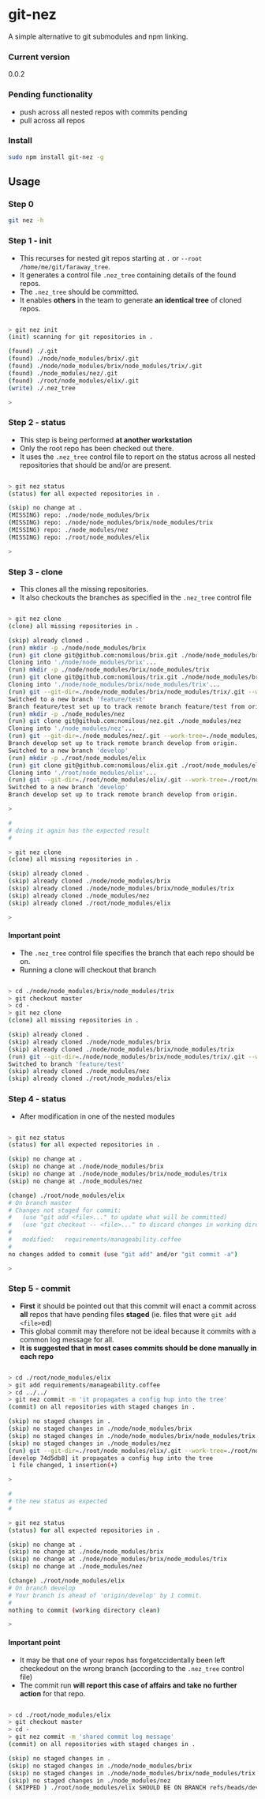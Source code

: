 git-nez
=======

A simple alternative to git submodules and npm linking. 

### Current version 

0.0.2

### Pending functionality

* push across all nested repos with commits pending
* pull across all repos

### Install

```bash
sudo npm install git-nez -g
```


Usage
-----

### Step 0 

```bash
git nez -h
```

### Step 1 - init

* This recurses for nested git repos starting at `.` or `--root /home/me/git/faraway_tree`.
* It generates a control file `.nez_tree` containing details of the found repos.
* The `.nez_tree` should be committed. 
* It enables **others** in the team to generate **an identical tree** of cloned repos.


```bash

> git nez init
(init) scanning for git repositories in . 

(found) ./.git
(found) ./node/node_modules/brix/.git
(found) ./node/node_modules/brix/node_modules/trix/.git
(found) ./node_modules/nez/.git
(found) ./root/node_modules/elix/.git
(write) ./.nez_tree

> 

```

### Step 2 - status 

* This step is being performed **at another workstation** 
* Only the root repo has been checked out there.
* It uses the `.nez_tree` control file to report on the status across all nested repositories that should be and/or are present.

```bash

> git nez status
(status) for all expected repositories in . 

(skip) no change at .
(MISSING) repo: ./node/node_modules/brix
(MISSING) repo: ./node/node_modules/brix/node_modules/trix
(MISSING) repo: ./node_modules/nez
(MISSING) repo: ./root/node_modules/elix

>

```


### Step 3 - clone

* This clones all the missing repositories.
* It also checkouts the branches as specified in the `.nez_tree` control file

```bash

> git nez clone
(clone) all missing repositories in . 

(skip) already cloned .
(run) mkdir -p ./node/node_modules/brix
(run) git clone git@github.com:nomilous/brix.git ./node/node_modules/brix
Cloning into './node/node_modules/brix'...
(run) mkdir -p ./node/node_modules/brix/node_modules/trix
(run) git clone git@github.com:nomilous/trix.git ./node/node_modules/brix/node_modules/trix
Cloning into './node/node_modules/brix/node_modules/trix'...
(run) git --git-dir=./node/node_modules/brix/node_modules/trix/.git --work-tree=./node/node_modules/brix/node_modules/trix checkout feature/test
Switched to a new branch 'feature/test'
Branch feature/test set up to track remote branch feature/test from origin.
(run) mkdir -p ./node_modules/nez
(run) git clone git@github.com:nomilous/nez.git ./node_modules/nez
Cloning into './node_modules/nez'...
(run) git --git-dir=./node_modules/nez/.git --work-tree=./node_modules/nez checkout develop
Branch develop set up to track remote branch develop from origin.
Switched to a new branch 'develop'
(run) mkdir -p ./root/node_modules/elix
(run) git clone git@github.com:nomilous/elix.git ./root/node_modules/elix
Cloning into './root/node_modules/elix'...
(run) git --git-dir=./root/node_modules/elix/.git --work-tree=./root/node_modules/elix checkout develop
Switched to a new branch 'develop'
Branch develop set up to track remote branch develop from origin.

>

#
# doing it again has the expected result
#

> git nez clone
(clone) all missing repositories in . 

(skip) already cloned .
(skip) already cloned ./node/node_modules/brix
(skip) already cloned ./node/node_modules/brix/node_modules/trix
(skip) already cloned ./node_modules/nez
(skip) already cloned ./root/node_modules/elix

>
```

#### **Important point** 

* The `.nez_tree` control file specifies the branch that each repo should be on.
* Running a clone will checkout that branch

```bash

> cd ./node/node_modules/brix/node_modules/trix
> git checkout master
> cd -
> git nez clone
(clone) all missing repositories in . 

(skip) already cloned .
(skip) already cloned ./node/node_modules/brix
(skip) already cloned ./node/node_modules/brix/node_modules/trix
(run) git --git-dir=./node/node_modules/brix/node_modules/trix/.git --work-tree=./node/node_modules/brix/node_modules/trix checkout feature/test
Switched to branch 'feature/test'
(skip) already cloned ./node_modules/nez
(skip) already cloned ./root/node_modules/elix

```

### Step 4 - status

* After modification in one of the nested modules

```bash

> git nez status
(status) for all expected repositories in . 

(skip) no change at .
(skip) no change at ./node/node_modules/brix
(skip) no change at ./node/node_modules/brix/node_modules/trix
(skip) no change at ./node_modules/nez

(change) ./root/node_modules/elix
# On branch master
# Changes not staged for commit:
#   (use "git add <file>..." to update what will be committed)
#   (use "git checkout -- <file>..." to discard changes in working directory)
#
#   modified:   requirements/manageability.coffee
#
no changes added to commit (use "git add" and/or "git commit -a")

>

```

### Step 5 - commit

* **First** it should be pointed out that this commit will enact a commit across **all** repos that have pending files **staged** (ie. files that were `git add <file>`ed)
* This global commit may therefore not be ideal because it commits with a common log message for all.
* **It is suggested that in most cases commits should be done manually in each repo**

```bash

> cd ./root/node_modules/elix
> git add requirements/manageability.coffee 
> cd ../../ 
> git nez commit -m 'it propagates a config hup into the tree'
(commit) on all repositories with staged changes in . 

(skip) no staged changes in .
(skip) no staged changes in ./node/node_modules/brix
(skip) no staged changes in ./node/node_modules/brix/node_modules/trix
(skip) no staged changes in ./node_modules/nez
(run) git --git-dir=./root/node_modules/elix/.git --work-tree=./root/node_modules/elix commit -m it propagates a config hup into the tree
[develop 74d5db8] it propagates a config hup into the tree
 1 file changed, 1 insertion(+)

>

#
# the new status as expected
#

> git nez status
(status) for all expected repositories in . 

(skip) no change at .
(skip) no change at ./node/node_modules/brix
(skip) no change at ./node/node_modules/brix/node_modules/trix
(skip) no change at ./node_modules/nez

(change) ./root/node_modules/elix
# On branch develop
# Your branch is ahead of 'origin/develop' by 1 commit.
#
nothing to commit (working directory clean)

>

```


#### **Important point** 

* It may be that one of your repos has forgetccidentally been left checkedout on the wrong branch (according to the `.nez_tree` control file)
* The commit run **will report this case of affairs and take no further action** for that repo.  

```bash

> cd ./root/node_modules/elix
> git checkout master
> cd -
> git nez commit -m 'shared commit log message'
(commit) on all repositories with staged changes in . 

(skip) no staged changes in .
(skip) no staged changes in ./node/node_modules/brix
(skip) no staged changes in ./node/node_modules/brix/node_modules/trix
(skip) no staged changes in ./node_modules/nez
( SKIPPED ) ./root/node_modules/elix SHOULD BE ON BRANCH refs/heads/develop NOT refs/heads/master

```

